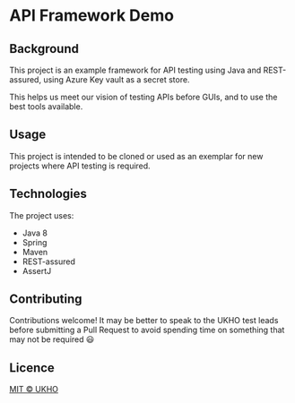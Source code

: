 # API Framework Demo

## Background

This project is an example framework for API testing using Java and REST-assured, using Azure Key vault as a secret store. 

This helps us meet our vision of testing APIs before GUIs, and to use the best tools available.

## Usage

This project is intended to be cloned or used as an exemplar for new projects where API testing is required. 

## Technologies

The project uses:
* Java 8
* Spring
* Maven
* REST-assured
* AssertJ

## Contributing

Contributions welcome! It may be better to speak to the UKHO test leads before submitting a Pull Request to avoid spending time on something that may not be required :smiley:

## Licence
[MIT © UKHO](https://raw.githubusercontent.com/UKHO/licences/master/ukho-int/license.md)